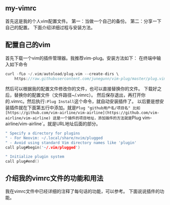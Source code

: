 ## my-vimrc
首先这是我的个人vim配置文件。
第一：当做一个自己的备份。
第二：分享一下自己的配置。
下面介绍详细过程与安装方法。

## 配置自己的vim
首先下载一个vim的插件管理器。我推荐vim-plug。安装方法如下：
在终端中输入如下命令
```c
curl -fLo ~/.vim/autoload/plug.vim --create-dirs \
    https://raw.githubusercontent.com/junegunn/vim-plug/master/plug.vim
```
然后可以根据我的配置文件修改你的文件，也可以直接替换你的文件。
下载好之后，替换你的配置文件（文件路径~/.vimrc）。
然后保存退出，再打开你的.vimrc。然后执行`:Plug Install`这个命令，就自动安装插件了。
以后要是想安装插件就在下面第五行中添加。就是`Plug "github用户名/项目名"
比如[https://github.com/vim-airline/vim-airline](https://github.com/vim-airline/vim-airline)
这是一个插件的项目地址，添加插件的方法就是`Plug vim-airline/vim-airline`。就是URL地址后面的部分。
```c
" Specify a directory for plugins
" - For Neovim: ~/.local/share/nvim/plugged
" - Avoid using standard Vim directory names like 'plugin'
call plug#begin('~/.vim/plugged')

" Initialize plugin system
call plug#end()
```

## 介绍我的vimrc文件的功能和用法
我在vimrc文件中已经详细的注释了每句话的功能，可以参考。
下面说说插件的功能。


